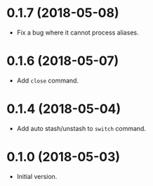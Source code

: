 # 0.1.7 (2018-05-08)

- Fix a bug where it cannot process aliases.

# 0.1.6 (2018-05-07)

- Add `close` command.

# 0.1.4 (2018-05-04)

- Add auto stash/unstash to `switch` command.

# 0.1.0 (2018-05-03)

- Initial version.
